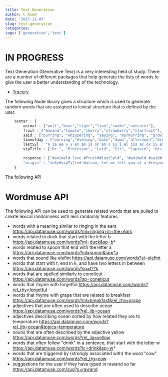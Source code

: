 ```yaml
---
title: Text Generation
author: C Ried
date: '2017-11-03'
slug: text-generation
categories:
tags: ['generative','text']
---
```

# IN PROGRESS 

Text Generation (Generative Texr) is a very interesting field of study. There are a number of different packages that help generate the lists of words to give the user a better understanding of the technology. 

* [Tracery](https://github.com/galaxykate/tracery)

The following Node library gives a structure which is used to generate random words that are assigned to lexical structure that is defined by the user. 

```r
    centar : {
        animal : ["wolf","bear","tiger","lion","snake","anteater"],
        fruit : ["banana","tomato","cherry","strawberry","starfruit"],
        said : ["purring", "whispering", "saying", "murmurring", "growling"],
        timeofday : ["morning","evening","dusk","dawn","afternoon","breakfast","breakfast"],
        lastSyl : "a ia ea u y en am is on an o io i el ios ax ox ix ex izz ius ian ean ekang anth".split(" "),
        vipTitle : ["Dr.", "Professor", "Lord", "Sir", "Captain", "His Majesty"],

        response : ["#animal# love #fruit##lastSyl#", "#animal# #said# at #timeofday#", "#lastSyl##lastSyl#"],
        "origin" : "<h3>#vipTitle# Watson, let me tell you of a #response#</h3>"
    }
```

The following API 

# Wordmuse API 
The following API can be used to generate related words that are pulled to create lexical randomness with less randomly features. 

* words with a meaning similar to ringing in the ears							            https://api.datamuse.com/words?ml=ringing+in+the+ears
* words related to duck that start with the letter b						  	          https://api.datamuse.com/words?ml=duck&sp=b*
* words related to spoon that end with the letter a							              https://api.datamuse.com/words?ml=spoon&sp=*a
* words that sound like elefint												                        https://api.datamuse.com/words?sl=elefint
* words that start with t, end in k, and have two letters in between	        https://api.datamuse.com/words?sp=t??k
* words that are spelled similarly to coneticut	                              https://api.datamuse.com/words?sp=coneticut
* words that rhyme with forgetful	                                            https://api.datamuse.com/words?rel_rhy=forgetful
* words that rhyme with grape that are related to breakfast	                  https://api.datamuse.com/words?ml=breakfast&rel_rhy=grape
* adjectives that are often used to describe ocean	                          https://api.datamuse.com/words?rel_jjb=ocean
* adjectives describing ocean sorted by how related they are to temperature	  https://api.datamuse.com/words?rel_jjb=ocean&topics=temperature
* nouns that are often described by the adjective yellow	                    https://api.datamuse.com/words?rel_jja=yellow
* words that often follow "drink" in a sentence, that start with the letter w	https://api.datamuse.com/words?lc=drink&sp=w*
* words that are triggered by (strongly associated with) the word "cow"	      https://api.datamuse.com/words?rel_trg=cow
* suggestions for the user if they have typed in rawand so far	              https://api.datamuse.com/sug?s=rawand